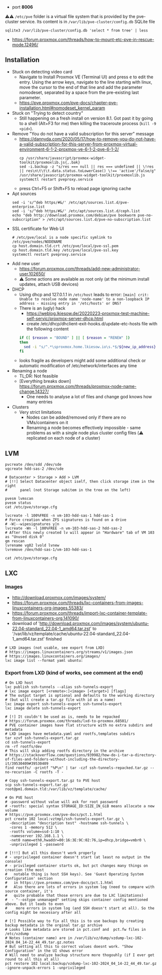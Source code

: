 * port **8006**

:warning::warning: `/etc/pve` folder is a virtual file system that is provided by the pve-cluster service.
Its content is in `/var/lib/pve-cluster/config.db` SQLite file
```shell
sqlite3 /var/lib/pve-cluster/config.db 'select * from tree' | less
```
* https://forum.proxmox.com/threads/how-to-mount-etc-pve-in-rescue-mode.12496/

## Installation

* Stuck on detecting video card
  * Navigate to Install Proxmox VE (Terminal UI) and press <kbd>e</kbd> to edit the entry. Using the arrow keys, navigate to the line starting with linux, move the cursor to the end of that line and add the parameter nomodeset, separated by a space from the pre-existing last parameter.
  * https://pve.proxmox.com/pve-docs/chapter-pve-installation.html#nomodeset_kernel_param
* Stuck on "Trying to detect country"
  * Still happening on a fresh install on version 8.1. Got past it by going to a shell (Alt+F3 for me) then killing the traceroute process (`kill -9 <pid>`).
* Remove "You do not have a valid subscription for this server" message
  * https://dannyda.com/2020/05/17/how-to-remove-you-do-not-have-a-valid-subscription-for-this-server-from-proxmox-virtual-environment-6-1-2-proxmox-ve-6-1-2-pve-6-1-2/
    ```shell 
    cp /usr/share/javascript/proxmox-widget-toolkit/proxmoxlib.js{,.bak}
    sed -i.backup -z "s/res === null || res === undefined || \!res || res\n\t\t\t.data.status.toLowerCase() \!== 'active'/false/g" /usr/share/javascript/proxmox-widget-toolkit/proxmoxlib.js
    systemctl restart pveproxy.service
    ```
  * press Ctrl+F5 or Shift+F5 to reload page ignoring cache
* Apt sources
  ```shell
  sed -i 's/^deb https/#&/' /etc/apt/sources.list.d/pve-enterprise.list
  sed -i 's/^deb https/#&/' /etc/apt/sources.list.d/ceph.list
  echo "deb http://download.proxmox.com/debian/pve bookworm pve-no-subscription" > /etc/apt/sources.list.d/pve-no-subscription.list
  ```
* SSL certificate for Web UI
  ```shell
  # /etc/pve/local is a node specific symlink to /etc/pve/nodes/NODENAME
  cp host.domain.tld.crt /etc/pve/local/pve-ssl.pem
  cp host.domain.tld.key /etc/pve/local/pve-ssl.key
  systemctl restart pveproxy.service
  ```
* Add new user
  * https://forum.proxmox.com/threads/add-new-administrator-user.102650/
  * :warning: Some actions are available as root only (at the minimum install updates, attach USB devices)
* DHCP
  * Using dhcp and 127.0.1.1 in `/etc/host` leads to error: `[main] crit: Unable to resolve node name 'node-name' to a non-loopback IP address - missing entry in '/etc/hosts' or DNS?`
  * There is an (ugly) hack
    * https://weblog.lkiesow.de/20220223-proxmox-test-machine-self-servic/proxmox-server-dhcp.html
    * create /etc/dhcp/dhclient-exit-hooks.d/update-etc-hosts file with the following content
    ```bash
    if ([ $reason = "BOUND" ] || [ $reason = "RENEW" ])
    then
      sed -i "s/^.*\sproxmox.home.lkiesow.io\s.*$/${new_ip_address} proxmox.home.lkiesow.io proxmox/" /etc/hosts
    fi
  * looks fragile as developers might add some additional check or automatic modification of /etc/network/interfaces any time
* Renaming a node
  * TL;DR: Not feasible
  * [Everything breaks down] https://forum.proxmox.com/threads/proxmox-node-name-change.14327/
    * One needs to analyse a lot of files and change god knows how many entries
* Clusters
  * Very strict limitations
    * Nodes can be added/removed only if there are no VMs/containers on it
    * Renaming a node becomes effectively impossible - same problems as with a single node plus cluster config files (:warning: replicated on each node of a cluster)

## LVM

```shell
pvcreate /dev/sdd /dev/sde
vgcreate hdd-sas-2 /dev/sde

# Datacenter > Storage > Add > LVM
# [!!] Select Datacenter object iself, then click storage item in the right
#      panel (not Storage subitem in the tree on the left)

pvesm lvmscan
pvesm status
cat /etc/pve/storage.cfg

lvcreate -l 100%FREE -n vm-103-hdd-sas-1 hdd-sas-1
# Force creation when ZFS signatures is found on a drive
# -W|--wipesignatures y|n
lvcreate -Wn -l 100%FREE -n vm-103-hdd-sas-2 hdd-sas-2
# After this newly created lv will appear in "Hardware" tab of VM 103 as "Unused disk 0"
qm rescan
lvrename vg02 lvold lvnew
lvremove /dev/hdd-sas-1/vm-103-hdd-sas-1

cat /etc/pve/storage.cfg
```

## LXC
### Images
* http://download.proxmox.com/images/system/
* https://forum.proxmox.com/threads/lxc-containers-from-images-linuxcontainers-org-images.55383/
* https://forum.proxmox.com/threads/import-lxc-container-template-from-linuxcontainers-org.141090/
* download of 'http://download.proxmox.com/images/system/ubuntu-22.04-standard_22.04-1_amd64.tar.zst' to '/var/lib/vz/template/cache/ubuntu-22.04-standard_22.04-1_amd64.tar.zst' finished

```shell
# LXD images (not usable, see export from LXD)
# https://images.linuxcontainers.org/streams/v1/images.json
# https://images.linuxcontainers.org/images/
lxc image list --format yaml ubuntu:
```


### Export from LXD (kind of works, see comment at the end)
```shell
# On LXD host
lxc publish ssh-tunnels --alias ssh-tunnels-export
# lxc image export [<remote>:]<image> [<target>] [flags]
# The output target is optional and defaults to the working directory
# (but will create a tar.gz file with id as a name)
lxc image export ssh-tunnels-export ssh-tunnels-export
lxc image delete ssh-tunnels-export

# [!] It couldn't be used as is, needs to be repacked
# https://forum.proxmox.com/threads/lxd-to-proxmox.68501/
# PVE container images have flat structure with no extra subdirs and metadata
# LXD images have metadata.yaml and rootfs,templates subdirs
tar xzvf ssh-tunnels-export.tar.gz
cd ssh-tunnels-export
rm -rf rootfs/dev
# This will skip adding rootfs directory in the archive
# https://stackoverflow.com/questions/939982/how-do-i-tar-a-directory-of-files-and-folders-without-including-the-directory-it/39530409#39530409
find rootfs/ -printf "%P\n" | tar -czf ssh-tunnels-repacked.tar.gz --no-recursion -C rootfs -T -

# Copy ssh-tunnels-export.tar.gz to PVE host
scp ssh-tunnels-export.tar.gz root@pm1.domain.tld:/var/lib/vz/template/cache/

# On PVE host
# -password without value will ask for root password
# -rootfs: special syntax STORAGE_ID:SIZE_IN_GiB means allocate a new volume
# https://pve.proxmox.com/pve-docs/pct.1.html
pct create 102 local:vztmpl/ssh-tunnels-export.tar.gz \
  -description "description test" -hostname ssh-tunnels \
  -cores 1 -memory 512 \
  -rootfs volume=ssd-1:10 \
  -nameserver 192.168.1.1 \
  -net0 name=eth0,hwaddr=00:16:3E:9C:02:76,ip=dhcp,bridge=vmbr0 \
  -unprivileged 1 -password

# [!!!] But all this doesn't work properly
# - unprivileged container doesn't start (at least no output in the console)
# - privileged container starts ok, but pct changes many things on creation (the most
#   notable thing is host SSH keys). See 'Guest Operating System Configuration' section
#   in https://pve.proxmox.com/pve-docs/pct.1.html
#   Also there are lots of errors in system log (need to compare with source container, it's
#   quite probable that those errors are due to LXC limitations)
#  - "--ostype unmanaged" setting skips container config mentioned above. But it leads to even
#    more errors in system log (and SSH doesn't start at all). So the config might be necessary after all

# [!] Possible way to fix all this is to use backups by creating backup metadata in the orginal tar.gz archive
# Looks like metadata are stored in pct.conf and  pct.fw files in /etc/vzdump
# Notes (container name) are in /var/lib/vz/dump/vzdump-lxc-102-2024_04_14-22_44_49.tar.gz.notes
# But setting all this to correct values doesnt work. "Show Configuration" in the UI shows error
# Will need to analyze backup structure more thogouhly (if I ever get round to all this at all)
pct restore 102 local:backup/vzdump-lxc-102-2024_04_14-22_44_49.tar.gz -ignore-unpack-errors 1 -unprivileged
```
